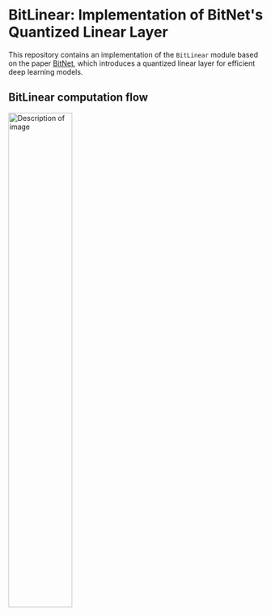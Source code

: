 # BitLinear: Implementation of BitNet's Quantized Linear Layer

This repository contains an implementation of the `BitLinear` module based on the paper [BitNet](https://arxiv.org/pdf/2310.11453), which introduces a quantized linear layer for efficient deep learning models.

## BitLinear computation flow
<img src="https://github.com/user-attachments/assets/62478cc4-757e-4280-a57c-0033f950988c" alt="Description of image" style="width:50%;"/>
